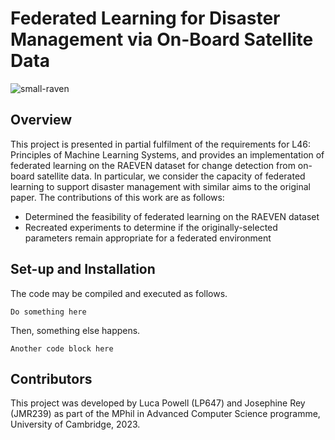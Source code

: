 # Federated Learning for Disaster Management via On-Board Satellite Data 
![small-raven](https://github.com/uvrey/l46-project/assets/77244149/5680348c-7d4e-4f32-9a37-0d9c113768d7)

## Overview
This project is presented in partial fulfilment of the requirements for L46: Principles of Machine Learning Systems, and provides an implementation of federated learning on the RAEVEN dataset for change detection from on-board satellite data. In particular, we consider the capacity of federated learning to support disaster management with similar aims to the original paper. The contributions of this work are as follows:

- Determined the feasibility of federated learning on the RAEVEN dataset
- Recreated experiments to determine if the originally-selected parameters remain appropriate for a federated environment

## Set-up and Installation
The code may be compiled and executed as follows. 

`Do something here`

Then, something else happens. 

`Another code block here`


## Contributors
This project was developed by Luca Powell (LP647) and Josephine Rey (JMR239) as part of the MPhil in Advanced Computer Science programme, University of Cambridge, 2023. 


